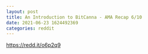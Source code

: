 ```yaml
--- 
layout: post 
title: An Introduction to BitCanna - AMA Recap 6/10 
date: 2021-06-23 1624492369 
categories: reddit 
--- 
```

https://redd.it/o6p2q9
